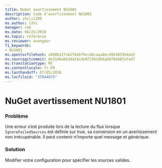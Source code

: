 ```yaml
---
title: NuGet avertissement NU1801
description: Code d’avertissement NU1801
author: zhili1208
ms.author: lzhi
manager: rob
ms.date: 06/25/2018
ms.topic: reference
ms.reviewer: anangaur
f1_keywords:
- NU1801
ms.openlocfilehash: a980b327c62f64bf9ccd8caaa8ec49b382984a42
ms.sourcegitcommit: 8e3546ab630a24cde8725610b6a68f8eb87afa47
ms.translationtype: MT
ms.contentlocale: fr-FR
ms.lasthandoff: 07/05/2018
ms.locfileid: "37844073"
---
```

# <a name="nuget-warning-nu1801"></a>NuGet avertissement NU1801

### <a name="issue"></a>Problème
Une erreur s’est produite lors de la lecture du flux lorsque `IgnoreFailedSources` est définie sur true, sa conversion en un avertissement non irrécupérable. Il peut contenir n’importe quel message et générique.

### <a name="solution"></a>Solution
Modifier votre configuration pour spécifier les sources valides.